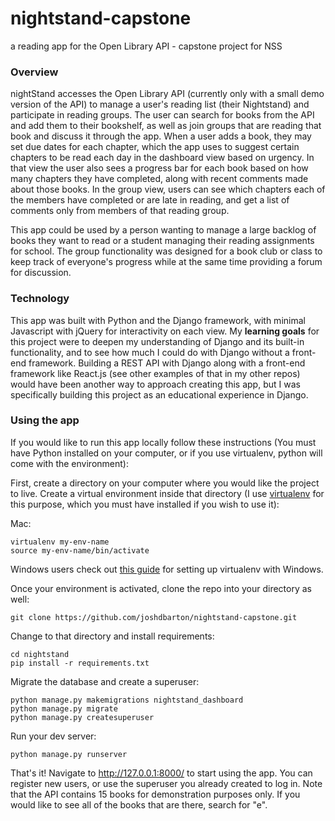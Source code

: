 # nightstand-capstone
a reading app for the Open Library API - capstone project for NSS 

### Overview
nightStand accesses the Open Library API (currently only with a small demo version of the API) to manage a user's reading list (their Nightstand) and participate in reading groups. The user can search for books from the API and add them to their bookshelf, as well as join groups that are reading that book and discuss it through the app. When a user adds a book, they may set due dates for each chapter, which the app uses to suggest certain chapters to be read each day in the dashboard view based on urgency. In that view the user also sees a progress bar for each book based on how many chapters they have completed, along with recent comments made about those books.  In the group view, users can see which chapters each of the members have completed or are late in reading, and get a list of comments only from members of that reading group. 

This app could be used by a person wanting to manage a large backlog of books they want to read or a student managing their reading assignments for school.  The group functionality was designed for a book club or class to keep track of everyone's progress while at the same time providing a forum for discussion.  

### Technology
This app was built with Python and the Django framework, with minimal Javascript with jQuery for interactivity on each view.  My __learning goals__ for this project were to deepen my understanding of Django and its built-in functionality, and to see how much I could do with Django without a front-end framework. Building a REST API with Django along with a front-end framework like React.js (see other examples of that in my other repos) would have been another way to approach creating this app, but I was specifically building this project as an educational experience in Django. 

### Using the app

If you would like to run this app locally follow these instructions (You must have Python installed on your computer, or if you use virtualenv, python will come with the environment):

First, create a directory on your computer where you would like the project to live.  Create a virtual environment inside that directory (I use [virtualenv](https://virtualenv.pypa.io/en/stable/) for this purpose, which you must have installed if you wish to use it):

Mac:
```
virtualenv my-env-name
source my-env-name/bin/activate
```
Windows users check out [this guide](https://virtualenv.pypa.io/en/stable/userguide/) for setting up virtualenv with Windows.

Once your environment is activated, clone the repo into your directory as well:
```
git clone https://github.com/joshdbarton/nightstand-capstone.git
```
Change to that directory and install requirements:

```
cd nightstand
pip install -r requirements.txt
```
Migrate the database and create a superuser:
```
python manage.py makemigrations nightstand_dashboard
python manage.py migrate
python manage.py createsuperuser
```
Run your dev server:
```
python manage.py runserver
```

That's it!  Navigate to http://127.0.0.1:8000/ to start using the app. You can register new users, or use the superuser you already created to log in.  Note that the API contains 15 books for demonstration purposes only. If you would like to see all of the books that are there, search for "e". 


